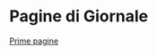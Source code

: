 # Pagine di Giornale

[Prime pagine](Pagine%20di%20Giornale%20472999bb2cdb45cf90be6ef2842d0f2f/Prime%20pagine%20849d812b7e344b5ea93c35d23f0d4472.csv)